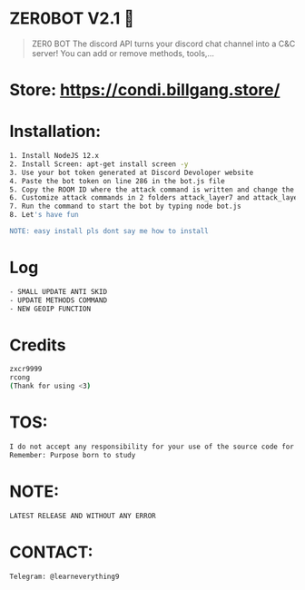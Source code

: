 # ZER0BOT V2.1 🐐
> ZER0 BOT The discord API turns your discord chat channel into a C&C server!
> You can add or remove methods, tools,...

# Store: https://condi.billgang.store/

# Installation:
```sh
1. Install NodeJS 12.x
2. Install Screen: apt-get install screen -y
3. Use your bot token generated at Discord Devoloper website
4. Paste the bot token on line 286 in the bot.js file
5. Copy the ROOM ID where the attack command is written and change the ROOM ID at line 3 of the file ayarlar.json
6. Customize attack commands in 2 folders attack_layer7 and attack_layer4
7. Run the command to start the bot by typing node bot.js
8. Let's have fun

NOTE: easy install pls dont say me how to install
```

# Log
```sh
- SMALL UPDATE ANTI SKID
- UPDATE METHODS COMMAND
- NEW GEOIP FUNCTION
```

# Credits
```sh
zxcr9999
rcong
(Thank for using <3)
```

# TOS:
```sh
I do not accept any responsibility for your use of the source code for any purpose
Remember: Purpose born to study
```

# NOTE:
```sh
LATEST RELEASE AND WITHOUT ANY ERROR
```

# CONTACT:
```sh
Telegram: @learneverything9
```
